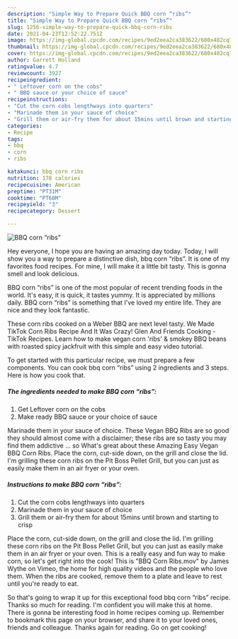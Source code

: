 ```yaml
---
description: "Simple Way to Prepare Quick BBQ corn “ribs”"
title: "Simple Way to Prepare Quick BBQ corn “ribs”"
slug: 1256-simple-way-to-prepare-quick-bbq-corn-ribs
date: 2021-04-23T12:52:22.751Z
image: https://img-global.cpcdn.com/recipes/9ed2eea2ca383622/680x482cq70/bbq-corn-ribs-recipe-main-photo.jpg
thumbnail: https://img-global.cpcdn.com/recipes/9ed2eea2ca383622/680x482cq70/bbq-corn-ribs-recipe-main-photo.jpg
cover: https://img-global.cpcdn.com/recipes/9ed2eea2ca383622/680x482cq70/bbq-corn-ribs-recipe-main-photo.jpg
author: Garrett Holland
ratingvalue: 4.7
reviewcount: 3927
recipeingredient:
- " Leftover corn on the cobs"
- " BBQ sauce or your choice of sauce"
recipeinstructions:
- "Cut the corn cobs lengthways into quarters"
- "Marinade them in your sauce of choice"
- "Grill them or air-fry them for about 15mins until brown and starting to crisp"
categories:
- Recipe
tags:
- bbq
- corn
- ribs

katakunci: bbq corn ribs 
nutrition: 178 calories
recipecuisine: American
preptime: "PT31M"
cooktime: "PT60M"
recipeyield: "3"
recipecategory: Dessert

---
```



![BBQ corn “ribs”](https://img-global.cpcdn.com/recipes/9ed2eea2ca383622/680x482cq70/bbq-corn-ribs-recipe-main-photo.jpg)

Hey everyone, I hope you are having an amazing day today. Today, I will show you a way to prepare a distinctive dish, bbq corn “ribs”. It is one of my favorites food recipes. For mine, I will make it a little bit tasty. This is gonna smell and look delicious.

BBQ corn “ribs” is one of the most popular of recent trending foods in the world. It's easy, it is quick, it tastes yummy. It is appreciated by millions daily. BBQ corn “ribs” is something that I've loved my entire life. They are nice and they look fantastic.

These corn ribs cooked on a Weber BBQ are next level tasty. We Made TikTok Corn Ribs Recipe And It Was Crazy! Glen And Friends Cooking - TikTok Recipes. Learn how to make vegan corn &#39;ribs&#39; &amp; smokey BBQ beans with roasted spicy jackfruit with this simple and easy video tutorial.


To get started with this particular recipe, we must prepare a few components. You can cook bbq corn “ribs” using 2 ingredients and 3 steps. Here is how you cook that.

<!--inarticleads1-->

##### The ingredients needed to make BBQ corn “ribs”:

1. Get  Leftover corn on the cobs
1. Make ready  BBQ sauce or your choice of sauce


Marinade them in your sauce of choice. These Vegan BBQ Ribs are so good they should almost come with a disclaimer; these ribs are so tasty you may find them addictive … so What&#39;s great about these Amazing Easy Vegan BBQ Corn Ribs. Place the corn, cut-side down, on the grill and close the lid. I&#39;m grilling these corn ribs on the Pit Boss Pellet Grill, but you can just as easily make them in an air fryer or your oven. 

<!--inarticleads2-->

##### Instructions to make BBQ corn “ribs”:

1. Cut the corn cobs lengthways into quarters
1. Marinade them in your sauce of choice
1. Grill them or air-fry them for about 15mins until brown and starting to crisp


Place the corn, cut-side down, on the grill and close the lid. I&#39;m grilling these corn ribs on the Pit Boss Pellet Grill, but you can just as easily make them in an air fryer or your oven. This is a really easy and fun way to make corn, so let&#39;s get right into the cook! This is &#34;BBQ Corn Ribs.mov&#34; by James Wythe on Vimeo, the home for high quality videos and the people who love them. When the ribs are cooked, remove them to a plate and leave to rest until you&#39;re ready to eat. 

So that's going to wrap it up for this exceptional food bbq corn “ribs” recipe. Thanks so much for reading. I'm confident you will make this at home. There is gonna be interesting food in home recipes coming up. Remember to bookmark this page on your browser, and share it to your loved ones, friends and colleague. Thanks again for reading. Go on get cooking!
